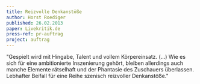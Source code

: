 ```yaml
---
title: Reizvolle Denkanstöße
author: Horst Roediger
published: 26.02.2013
paper: Livekritik.de
press-ref: pr-auftrag
project: auftrag
---
```


"Gespielt wird mit Hingabe, Talent und vollem Körpereinsatz. (…) Wie es sich für eine ambitionierte Inszenierung gehört, bleiben allerdings auch manche Elemente rätselhaft und der Phantasie des Zuschauers überlassen. Lebhafter Beifall für eine Reihe szenisch reizvoller Denkanstöße."
